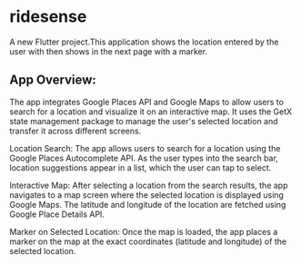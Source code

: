 # ridesense

A new Flutter project.This application shows the location entered by the user with then shows in the next page
with a marker.

## App Overview:
The app integrates Google Places API and Google Maps to allow users to search for a location and visualize it on an interactive map. It uses the GetX state management package to manage the user's selected location and transfer it across different screens.

Location Search: The app allows users to search for a location using the Google Places Autocomplete API. As the user types into the search bar, location suggestions appear in a list, which the user can tap to select.

Interactive Map: After selecting a location from the search results, the app navigates to a map screen where the selected location is displayed using Google Maps. The latitude and longitude of the location are fetched using Google Place Details API.

Marker on Selected Location: Once the map is loaded, the app places a marker on the map at the exact coordinates (latitude and longitude) of the selected location.




